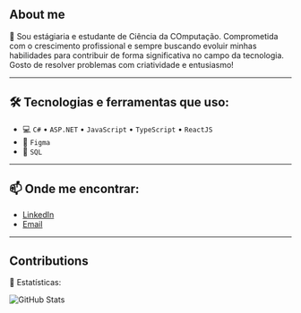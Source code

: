 
## About me

🚀 Sou estágiaria e estudante de Ciência da COmputação. Comprometida com o crescimento profissional e sempre buscando evoluir minhas habilidades para contribuir de forma significativa no campo da tecnologia. Gosto de resolver problemas com criatividade e entusiasmo!

---

## 🛠️ Tecnologias e ferramentas que uso:

- 💻 `C#` • `ASP.NET` • `JavaScript` • `TypeScript` • `ReactJS`
- 🎨 `Figma`
- 🧮 `SQL`

---

## 📫 Onde me encontrar:

- [LinkedIn](https://www.linkedin.com/in/maria-luíza-pinheiro-8b937a248/)
- [Email](mailto:pinheiromarialuiza150@gmail.com)

---

## Contributions

🔢 Estatísticas:

![GitHub Stats](https://github-readme-stats.vercel.app/api?username=MaluPinheiro&show_icons=true&theme=dark&hide_rank=true)
